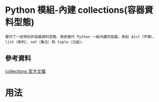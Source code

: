 # Python 模組-內建 collections(容器資料型態)

```
實作了一些特別的容器資料型態，用來替代 Python 一般內建的容器，例如 dict（字典）、list（串列）、set（集合）和 tuple（元組）。
```

## 參考資料

[collections 官方文檔](https://docs.python.org/zh-tw/3/library/collections.html)

# 用法

```Python
```
